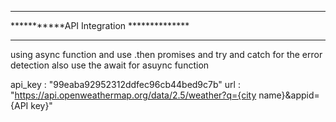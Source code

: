 ****************************************
***********API Integration **************
****************************************

using async function and use .then promises and try and catch for the error detection 
also use the await for asuync function

api_key : "99eaba92952312ddfec96cb44bed9c7b"
 url  : "https://api.openweathermap.org/data/2.5/weather?q={city name}&appid={API key}"



 
